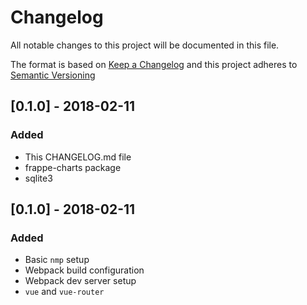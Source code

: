 # Changelog

All notable changes to this project will be documented in this file.

The format is based on [Keep a Changelog](http://keepachangelog.com/en/1.0.0/)
and this project adheres to [Semantic Versioning](http://semver.org/spec/v2.0.0.html)

## [0.1.0] - 2018-02-11
### Added
- This CHANGELOG.md file
- frappe-charts package
- sqlite3

## [0.1.0] - 2018-02-11
### Added
- Basic `nmp` setup
- Webpack build configuration
- Webpack dev server setup
- `vue` and `vue-router`
